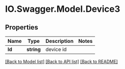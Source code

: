 # IO.Swagger.Model.Device3
## Properties

Name | Type | Description | Notes
------------ | ------------- | ------------- | -------------
**Id** | **string** | device id | 

[[Back to Model list]](../README.md#documentation-for-models) [[Back to API list]](../README.md#documentation-for-api-endpoints) [[Back to README]](../README.md)

